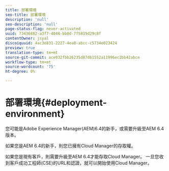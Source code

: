 ```yaml
---
title: 部署環境
seo-title: 部署環境
description: 'null'
seo-description: 'null'
page-status-flag: never-activated
uuid: 73436882-a3f7-4048-bb8d-7f5819d29c8f
contentOwner: jsyal
discoiquuid: 4ac3e831-2227-4ea8-abcc-c5734e023424
preview: true
translation-type: tm+mt
source-git-commit: ace032fbb26235d87d61552a11996ec2bb42abce
workflow-type: tm+mt
source-wordcount: '75'
ht-degree: 0%

---
```



# 部署環境{#deployment-environment}

您可能是Adobe Experience Manager(AEM)6.4的新手，或需要升級至AEM 6.4版本。

如果您是AEM 6.4的新手，則您已擁有Cloud Manager的存取權。

如果您是現有客戶，則需要升級至AEM 6.4才能存取Cloud Manager。 一旦您收到客戶成功工程師(CSE)的URL和認證，就可以開始使用Cloud Manager。
